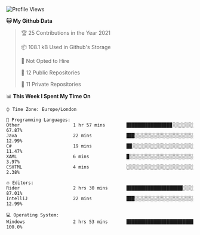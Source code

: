 <!--START_SECTION:waka-->
![Profile Views](http://img.shields.io/badge/Profile%20Views-0-blue)

**🐱 My Github Data** 

> 🏆 25 Contributions in the Year 2021
 > 
> 📦 108.1 kB Used in Github's Storage 
 > 
> 🚫 Not Opted to Hire
 > 
> 📜 12 Public Repositories 
 > 
> 🔑 11 Private Repositories  
 > 
📊 **This Week I Spent My Time On** 

```text
⌚︎ Time Zone: Europe/London

💬 Programming Languages: 
Other                    1 hr 57 mins        █████████████████░░░░░░░░   67.87% 
Java                     22 mins             ███░░░░░░░░░░░░░░░░░░░░░░   12.99% 
C#                       19 mins             ██░░░░░░░░░░░░░░░░░░░░░░░   11.47% 
XAML                     6 mins              █░░░░░░░░░░░░░░░░░░░░░░░░   3.97% 
CSHTML                   4 mins              ░░░░░░░░░░░░░░░░░░░░░░░░░   2.38%

🔥 Editors: 
Rider                    2 hrs 30 mins       █████████████████████░░░░   87.01% 
IntelliJ                 22 mins             ███░░░░░░░░░░░░░░░░░░░░░░   12.99%

💻 Operating System: 
Windows                  2 hrs 53 mins       █████████████████████████   100.0%

```


<!--END_SECTION:waka-->